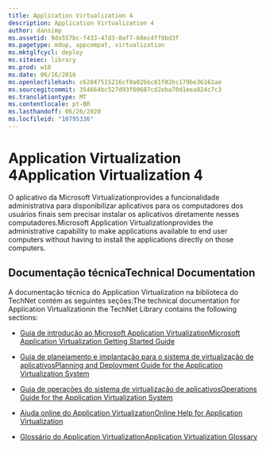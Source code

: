 ```yaml
---
title: Application Virtualization 4
description: Application Virtualization 4
author: dansimp
ms.assetid: 9da557bc-f433-47d3-8af7-68ec4ff9bd3f
ms.pagetype: mdop, appcompat, virtualization
ms.mktglfcycl: deploy
ms.sitesec: library
ms.prod: w10
ms.date: 06/16/2016
ms.openlocfilehash: c62847515216cf0a02bbc81f02bc179be36161ae
ms.sourcegitcommit: 354664bc527d93f80687cd2eba70d1eea024c7c3
ms.translationtype: MT
ms.contentlocale: pt-BR
ms.lasthandoff: 06/26/2020
ms.locfileid: "10795336"
---
```

# <span data-ttu-id="d8c1e-103">Application Virtualization 4</span><span class="sxs-lookup"><span data-stu-id="d8c1e-103">Application Virtualization 4</span></span>


<span data-ttu-id="d8c1e-104">O aplicativo da Microsoft Virtualizationprovides a funcionalidade administrativa para disponibilizar aplicativos para os computadores dos usuários finais sem precisar instalar os aplicativos diretamente nesses computadores.</span><span class="sxs-lookup"><span data-stu-id="d8c1e-104">Microsoft Application Virtualizationprovides the administrative capability to make applications available to end user computers without having to install the applications directly on those computers.</span></span>

## <span data-ttu-id="d8c1e-105">Documentação técnica</span><span class="sxs-lookup"><span data-stu-id="d8c1e-105">Technical Documentation</span></span>


<span data-ttu-id="d8c1e-106">A documentação técnica do Application Virtualization na biblioteca do TechNet contém as seguintes seções:</span><span class="sxs-lookup"><span data-stu-id="d8c1e-106">The technical documentation for Application Virtualizationin the TechNet Library contains the following sections:</span></span>

-   [<span data-ttu-id="d8c1e-107">Guia de introdução ao Microsoft Application Virtualization</span><span class="sxs-lookup"><span data-stu-id="d8c1e-107">Microsoft Application Virtualization Getting Started Guide</span></span>](microsoft-application-virtualization-getting-started-guide.md)

-   [<span data-ttu-id="d8c1e-108">Guia de planejamento e implantação para o sistema de virtualização de aplicativos</span><span class="sxs-lookup"><span data-stu-id="d8c1e-108">Planning and Deployment Guide for the Application Virtualization System</span></span>](planning-and-deployment-guide-for-the-application-virtualization-system.md)

-   [<span data-ttu-id="d8c1e-109">Guia de operações do sistema de virtualização de aplicativos</span><span class="sxs-lookup"><span data-stu-id="d8c1e-109">Operations Guide for the Application Virtualization System</span></span>](operations-guide-for-the-application-virtualization-system.md)

-   [<span data-ttu-id="d8c1e-110">Ajuda online do Application Virtualization</span><span class="sxs-lookup"><span data-stu-id="d8c1e-110">Online Help for Application Virtualization</span></span>](online-help-for-application-virtualization.md)

-   [<span data-ttu-id="d8c1e-111">Glossário do Application Virtualization</span><span class="sxs-lookup"><span data-stu-id="d8c1e-111">Application Virtualization Glossary</span></span>](application-virtualization-glossary.md)

 

 





